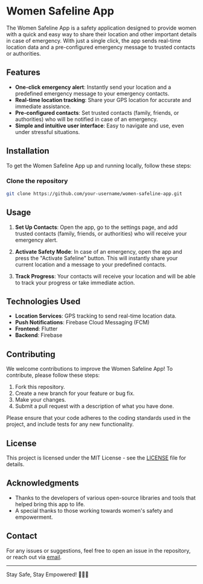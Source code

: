 
# Women Safeline App

The Women Safeline App is a safety application designed to provide women with a quick and easy way to share their location and other important details in case of emergency. With just a single click, the app sends real-time location data and a pre-configured emergency message to trusted contacts or authorities.

## Features

- **One-click emergency alert**: Instantly send your location and a predefined emergency message to your emergency contacts.
- **Real-time location tracking**: Share your GPS location for accurate and immediate assistance.
- **Pre-configured contacts**: Set trusted contacts (family, friends, or authorities) who will be notified in case of an emergency.
- **Simple and intuitive user interface**: Easy to navigate and use, even under stressful situations.

## Installation

To get the Women Safeline App up and running locally, follow these steps:

###  Clone the repository

``` bash
git clone https://github.com/your-username/women-safeline-app.git
```



## Usage

1. **Set Up Contacts**: Open the app, go to the settings page, and add trusted contacts (family, friends, or authorities) who will receive your emergency alert.
   
2. **Activate Safety Mode**: In case of an emergency, open the app and press the "Activate Safeline" button. This will instantly share your current location and a message to your predefined contacts.
   
3. **Track Progress**: Your contacts will receive your location and will be able to track your progress or take immediate action.

## Technologies Used

- **Location Services**: GPS tracking to send real-time location data.
- **Push Notifications**: Firebase Cloud Messaging (FCM) 
- **Frontend**: Flutter
- **Backend**: Firebase
  
## Contributing

We welcome contributions to improve the Women Safeline App! To contribute, please follow these steps:

1. Fork this repository.
2. Create a new branch for your feature or bug fix.
3. Make your changes.
4. Submit a pull request with a description of what you have done.

Please ensure that your code adheres to the coding standards used in the project, and include tests for any new functionality.

## License

This project is licensed under the MIT License - see the [LICENSE](LICENSE) file for details.

## Acknowledgments

- Thanks to the developers of various open-source libraries and tools that helped bring this app to life.
- A special thanks to those working towards women's safety and empowerment.

## Contact

For any issues or suggestions, feel free to open an issue in the repository, or reach out via [email](mailto:khatkarsidhant@gmail.com).

---

Stay Safe, Stay Empowered! 🚨👩‍🦱
```
